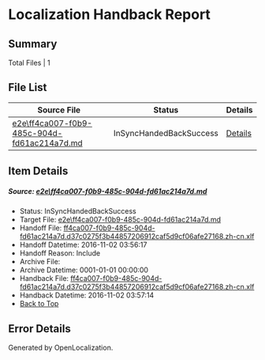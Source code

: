 # <a name='report-top'></a> Localization Handback Report

## Summary
 Total Files | 1

## File List
 Source File | Status | Details 
 ----------- | ------ | ------- 
 [e2e\ff4ca007-f0b9-485c-904d-fd61ac214a7d.md](https://github.com/OpenLocalizationTestOrg/ol-test0/blob/c1b4e9adf37d8cb41ae8141ef90d8ce1e5cfa12b/e2e/ff4ca007-f0b9-485c-904d-fd61ac214a7d.md) | InSyncHandedBackSuccess | [Details](#a9aa4e99f7c2854ce3e4c4325e562ee92abbd6417)

## Item Details
##### <a name='a9aa4e99f7c2854ce3e4c4325e562ee92abbd6417'></a> Source: [e2e\ff4ca007-f0b9-485c-904d-fd61ac214a7d.md](https://github.com/OpenLocalizationTestOrg/ol-test0/blob/c1b4e9adf37d8cb41ae8141ef90d8ce1e5cfa12b/e2e/ff4ca007-f0b9-485c-904d-fd61ac214a7d.md)
* Status: InSyncHandedBackSuccess
* Target File: [e2e\ff4ca007-f0b9-485c-904d-fd61ac214a7d.md](https://github.com/OpenLocalizationTestOrg/ol-test0-zhcn/blob/b018e3e0da288c861a96a73d8c45f796af6ba346/e2e/ff4ca007-f0b9-485c-904d-fd61ac214a7d.md)
* Handoff File: [ff4ca007-f0b9-485c-904d-fd61ac214a7d.d37c0275f3b44857206912caf5d9cf06afe27168.zh-cn.xlf](https://github.com/OpenLocalizationTestOrg/ol-test0-handoff/blob/77979d63ecb2fc08c94dae927e300f0bc5283794/ol-handoff/OpenLocalizationTestOrg/ol-test0-zhcn/yufeih/ht/ff4ca007-f0b9-485c-904d-fd61ac214a7d.d37c0275f3b44857206912caf5d9cf06afe27168.zh-cn.xlf)
* Handoff Datetime: 2016-11-02 03:56:17
* Handoff Reason: Include
* Archive File: 
* Archive Datetime: 0001-01-01 00:00:00
* Handback File: [ff4ca007-f0b9-485c-904d-fd61ac214a7d.d37c0275f3b44857206912caf5d9cf06afe27168.zh-cn.xlf](https://github.com/OpenLocalizationTestOrg/ol-test0-handback/blob/5a7fa4e37204ebda362e6eec847cdbb6ea9dedaa/ol-handback/OpenLocalizationTestOrg/ol-test0-zhcn/yufeih/ht/ff4ca007-f0b9-485c-904d-fd61ac214a7d.d37c0275f3b44857206912caf5d9cf06afe27168.zh-cn.xlf)
* Handback Datetime: 2016-11-02 03:57:14
* [Back to Top](#report-top)


## Error Details

Generated by OpenLocalization.
